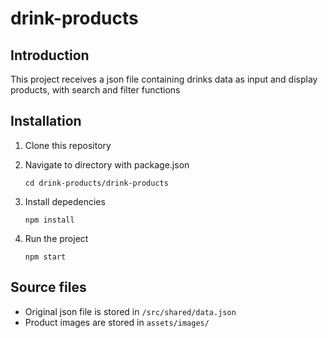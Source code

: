 # drink-products

## Introduction
This project receives a json file containing drinks data as input and display products, with search and filter functions

## Installation
1. Clone this repository
2. Navigate to directory with package.json
   
   ``` cd drink-products/drink-products ```
3. Install depedencies
  
    ``` npm install ```
4. Run the project

    ``` npm start ```
    
## Source files
* Original json file is stored in ```/src/shared/data.json```
* Product images are stored in ```assets/images/```

